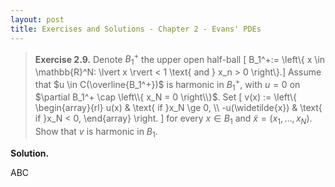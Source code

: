 ```yaml
---
layout: post
title: Exercises and Solutions - Chapter 2 - Evans' PDEs
---
```




> **Exercise 2.9.** Denote $B_1^+$ the upper open half-ball \[ B_1^+:= \left\\{ x \in \mathbb{R}^N: \lvert x \rvert < 1 \text{ and } x_n > 0 \right\\}.\] Assume that $u \in C(\overline{B_1^+})$ is harmonic in $B_1^+$, with $u = 0$ on $\partial B_1^+ \cap \left\\{ x_N = 0 \right\\}$. Set
\[ v(x) :=  \left\\{ \begin{array}{rl}
u(x) & \text{ if }x_N \ge 0, \\\\
-u(\widetilde{x}) & \text{ if }x_N < 0, \end{array} \right. \]
for every $x \in B_1$ and $\widetilde{x} = (x_1,\ldots, x_N)$. Show that $v$ is harmonic in $B_1$.

**Solution.**

ABC
